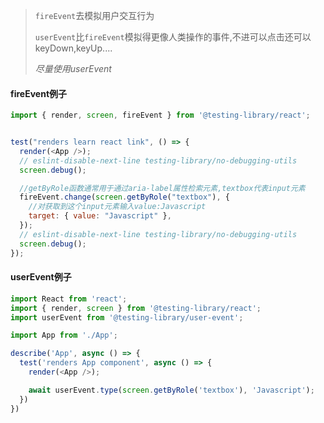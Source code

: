 > `fireEvent`去模拟用户交互行为
>
> `userEvent`比`fireEvent`模拟得更像人类操作的事件,不进可以点击还可以keyDown,keyUp....
>
> *尽量使用userEvent*

#### fireEvent例子

```js
import { render, screen, fireEvent } from '@testing-library/react';


test("renders learn react link", () => {
  render(<App />);
  // eslint-disable-next-line testing-library/no-debugging-utils
  screen.debug();

  //getByRole函数通常用于通过aria-label属性检索元素,textbox代表input元素
  fireEvent.change(screen.getByRole("textbox"), {
    //对获取到这个input元素输入value:Javascript
    target: { value: "Javascript" },
  });
  // eslint-disable-next-line testing-library/no-debugging-utils
  screen.debug();
});
```

#### userEvent例子

```js
import React from 'react';
import { render, screen } from '@testing-library/react';
import userEvent from '@testing-library/user-event';

import App from './App';

describe('App', async () => {
  test('renders App component', async () => {
    render(<App />);

    await userEvent.type(screen.getByRole('textbox'), 'Javascript');
  })
})
```

